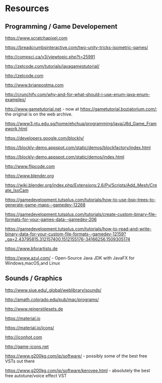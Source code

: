 # Resources

## Programming / Game Developement
https://www.scratchapixel.com

https://breadcrumbsinteractive.com/two-unity-tricks-isometric-games/

http://compsci.ca/v3/viewtopic.php?t=25991

http://zetcode.com/tutorials/javagamestutorial/

http://zetcode.com

http://www.brianpostma.com

http://crunchify.com/why-and-for-what-should-i-use-enum-java-enum-examples/

http://www.gametutorial.net - now at https://gametutorial.bozjatorium.com/; the original is on the web archive.

https://www3.ntu.edu.sg/home/ehchua/programming/java/J8d_Game_Framework.html

https://developers.google.com/blockly/

https://blockly-demo.appspot.com/static/demos/blockfactory/index.html

https://blockly-demo.appspot.com/static/demos/index.html

http://www.flipcode.com

https://www.blender.org

https://wiki.blender.org/index.php/Extensions:2.6/Py/Scripts/Add_Mesh/Create_IsoCam

https://gamedevelopment.tutsplus.com/tutorials/how-to-use-bsp-trees-to-generate-game-maps--gamedev-12268

https://gamedevelopment.tutsplus.com/tutorials/create-custom-binary-file-formats-for-your-games-data--gamedev-206

https://gamedevelopment.tutsplus.com/tutorials/how-to-read-and-write-binary-data-for-your-custom-file-formats--gamedev-12159?_ga=2.43795815.312157400.1512155176-34166256.1509305174

https://www.bforartists.de

https://www.azul.com/ - Open-Source Java JDK with JavaFX for Windows,macOS,and Linux

## Sounds / Graphics

http://www.siue.edu/_global/weblibrary/sounds/

http://amath.colorado.edu/pub/mac/programs/

http://www.reinerstilesets.de

https://material.io

https://material.io/icons/

http://iconhot.com

http://game-icons.net

https://www.g200kg.com/jp/software/ - possibly some of the best free VSTs out there

https://www.g200kg.com/jp/software/kerovee.html - absolutely the best free autotune/voice effect VST
